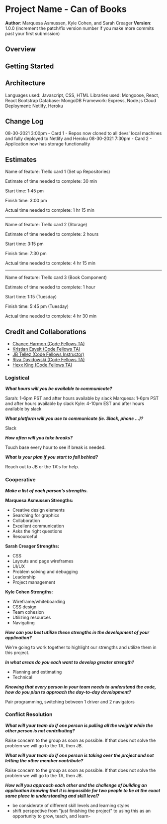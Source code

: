 # Project Name - Can of Books

**Author**: Marquesa Asmussen, Kyle Cohen, and Sarah Creager
**Version**: 1.0.0 (increment the patch/fix version number if you make more commits past your first submission)

## Overview
<!-- Provide a high level overview of what this application is and why you are building it, beyond the fact that it's an assignment for this class. (i.e. What's your problem domain?) -->

## Getting Started
<!-- What are the steps that a user must take in order to build this app on their own machine and get it running? -->

## Architecture

Languages used: Javascript, CSS, HTML
Libraries used: Mongoose, React, React Bootstrap
Database: MongoDB
Framework: Express, Node.js
Cloud Deployment: Netlify, Heroku

## Change Log

08-30-2021 3:00pm - Card 1 - Repos now cloned to all devs' local machines and fully deployed to Netlify and Heroku
08-30-2021 7:30pm - Card 2 - Application now has storage functionality

## Estimates

Name of feature: Trello card 1 (Set up Repositories)

Estimate of time needed to complete: 30 min

Start time: 1:45 pm

Finish time: 3:00 pm

Actual time needed to complete: 1 hr 15 min

---------------------------------------------------
Name of feature: Trello card 2 (Storage)

Estimate of time needed to complete: 2 hours

Start time: 3:15 pm

Finish time: 7:30 pm

Actual time needed to complete: 4 hr 15 min

---------------------------------------------------
Name of feature: Trello card 3 (Book Component)

Estimate of time needed to complete: 1 hour

Start time: 1:15 (Tuesday)

Finish time: 5:45 pm (Tuesday)

Actual time needed to complete: 4 hr 30 min

## Credit and Collaborations

* [Chance Harmon (Code Fellows TA)](https://www.linkedin.com/in/chance-harmon/)
* [Kristian Esvelt (Code Fellows TA)](https://www.linkedin.com/in/kristianesvelt/)
* [JB Tellez (Code Fellows Instructor)](https://www.linkedin.com/in/jb-tellez/)
* [Riva Davidowski (Code Fellows TA)](https://www.linkedin.com/in/riva-davidowski-rivad/)
* [Hexx King (Code Fellows TA)](https://www.linkedin.com/in/hexx-king/)

### Logistical

***What hours will you be available to communicate?***

Sarah: 1-6pm PST and after hours available by slack
Marquesa: 1-6pm PST and after hours available by slack
Kyle: 4-10pm EST and after hours available by slack

***What platform will you use to communicate (ie. Slack, phone …)?***

Slack

***How often will you take breaks?***

Touch base every hour to see if break is needed.

***What is your plan if you start to fall behind?***

Reach out to JB or the TA's for help.

### Cooperative

***Make a list of each parson’s strengths.***

**Marquesa Asmussen Strengths:**

* Creative design elements
* Searching for graphics
* Collaboration
* Excellent communication
* Asks the right questions
* Resourceful

**Sarah Creager Strengths:**

* CSS
* Layouts and page wireframes
* UI/UX
* Problem solving and debugging
* Leadership
* Project management

**Kyle Cohen Strengths:**

* Wireframe/whiteboarding
* CSS design
* Team cohesion
* Utilizing resources
* Navigating

***How can you best utilize these strengths in the development of your application?***

We're going to work together to highlight our strengths and utilize them in this project.

***In what areas do you each want to develop greater strength?***

* Planning and estimating
* Technical

***Knowing that every person in your team needs to understand the code, how do you plan to approach the day-to-day development?***

Pair programming, switching between 1 driver and 2 navigators

### Conflict Resolution

***What will your team do if one person is pulling all the weight while the other person is not contributing?***

Raise concern to the group as soon as possible. If that does not solve the problem we will go to the TA, then JB.

***What will your team do if one person is taking over the project and not letting the other member contribute?***

Raise concern to the group as soon as possible. If that does not solve the problem we will go to the TA, then JB.

***How will you approach each other and the challenge of building an application knowing that it is impossible for two people to be at the exact same place in understanding and skill level?***

* be considerate of different skill levels and learning styles
* shift perspective from "just finishing the project" to using this as an opportunity to grow, teach, and learn-